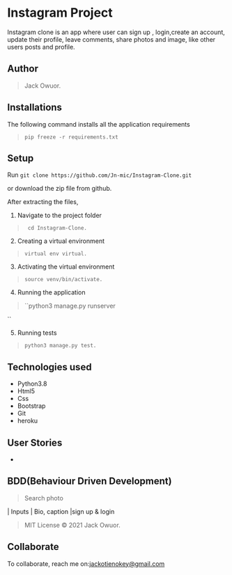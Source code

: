 # Instagram Project
Instagram clone is an app where user can sign up , login,create an account, update their profile, leave comments, share photos and image, like other users posts and profile.
## Author
>  Jack Owuor.

## Installations

The following command installs all the application requirements
>``pip freeze -r requirements.txt`` 

## Setup
Run 
``git clone https://github.com/Jn-mic/Instagram-Clone.git``

or download the zip file from github.

After extracting the files, 

1. Navigate to the project folder
>`` cd Instagram-Clone.`` 

2. Creating a virtual environment
>``virtual env virtual.``

3. Activating the virtual environment
>``source venv/bin/activate.``

4. Running the application
>``python3 manage.py runserver 

``

5. Running tests

 > ``python3 manage.py test.``

## Technologies used
* Python3.8
* Html5
* Css
* Bootstrap
* Git
* heroku
## User Stories
* 

## BDD(Behaviour Driven Development)
>Search photo

| Inputs |  Bio, caption |sign up & login
> MIT License &copy; 2021 Jack  Owuor.

## Collaborate
To collaborate, reach me on:[jackotienokey@gmail.com]()
